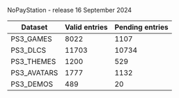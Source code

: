 NoPayStation - release 16 September 2024

|  Dataset  |Valid entries|Pending entries|
|-----------|-------------|---------------|
| PS3_GAMES |     8022    |      1107     |
|  PS3_DLCS |    11703    |     10734     |
| PS3_THEMES|     1200    |      529      |
|PS3_AVATARS|     1777    |      1132     |
| PS3_DEMOS |     489     |       20      |